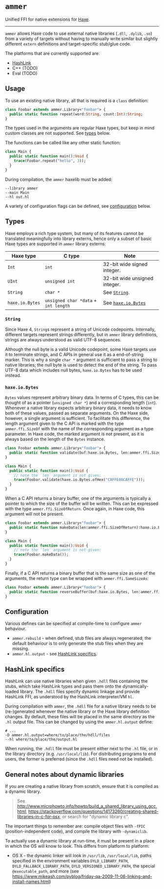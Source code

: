 # `ammer`

Unified FFI for native extensions for [Haxe](https://haxe.org/).

---

`ammer` allows Haxe code to use external native libraries (`.dll`, `.dylib`, `.so`) from a variety of targets without having to manually write similar but slightly different `extern` definitions and target-specific stub/glue code.

The platforms that are currently supported are:

 - [HashLink](#hashlink-specifics)
 - C++ (TODO)
 - Eval (TODO)

## Usage

To use an existing native library, all that is required is a `class` definition:

```haxe
class Foobar extends ammer.Library<"foobar"> {
  public static function repeat(word:String, count:Int):String;
}
```

The types used in the arguments are regular Haxe types, but keep in mind custom classes are not supported. See [types](#types) below.

The functions can be called like any other static function:

```haxe
class Main {
  public static function main():Void {
    trace(Foobar.repeat("hello", 3));
  }
}
```

During compilation, the `ammer` haxelib must be added:

```hxml
--library ammer
--main Main
--hl out.hl
```

A variety of configuration flags can be defined, see [configuration](#configuration) below.

## Types

Haxe employs a rich type system, but many of its features cannot be translated meaningfully into library externs, hence only a subset of basic Haxe types are supported in `ammer` library externs:

| Haxe type | C type | Note |
| --------- | ------ | ---- |
| `Int` | `int` | 32-bit wide signed integer. |
| `UInt` | `unsigned int` | 32-bit wide unsigned integer. |
| `String` | `char *` | See [`String`](#string). |
| `haxe.io.Bytes` | `unsigned char *data` + `int length` | See [`haxe.io.Bytes`](#haxeiobytes) |

### `String`

Since Haxe 4, `String`s represent a string of Unicode codepoints. Internally, different targets represent strings differently, but in `ammer` library definitions, strings are always understood as valid UTF-8 sequences.

Although the null byte is a valid Unicode codepoint, some Haxe targets use it to terminate strings, and C APIs in general use it as a end-of-string marker. This is why a single `char *` argument is sufficient to pass a string to native libraries; the null byte is used to detect the end of the string. To pass UTF-8 data which includes null bytes, `haxe.io.Bytes` has to be used instead.

### `haxe.io.Bytes`

`Bytes` values represent arbitrary binary data. In terms of C types, this can be thought of as a pointer (`unsigned char *`) and a corresponding length (`int`). Whenever a native library expects arbitrary binary data, it needs to know both of these values, passed as separate arguments. On the Haxe side, however, a single argument is sufficient. To facilitate this difference, the length argument given to the C API is marked with the type `ammer.ffi.SizeOf` with the name of the corresponding argument as a type parameter. In Haxe code, the marked argument is not present, as it is always based on the length of the `Bytes` instance.

```haxe
class Foobar extends ammer.Library<"foobar"> {
  public static function validate(buf:haxe.io.Bytes, len:ammer.ffi.SizeOf<"buf">):Bool;
}

class Main {
  public static function main():Void {
    // note the `len` argument is not given:
    trace(Foobar.validate(haxe.io.Bytes.ofHex("CAFFE00CAFFE")));
  }
}
```

When a C API returns a binary buffer, one of the arguments is typically a pointer to which the size of the buffer will be written. This can be expressed with the type `ammer.ffi.SizeOfReturn`. Once again, in Haxe code, this argument will not be present.

```haxe
class Foobar extends ammer.Library<"foobar"> {
  public static function makeData(len:ammer.ffi.SizeOfReturn):haxe.io.Bytes;
}

class Main {
  public static function main():Void {
    // note the `len` argument is not given:
    trace(Foobar.makeData());
  }
}
```

Finally, if a C API returns a binary buffer that is the same size as one of the arguments, the return type can be wrapped with `ammer.ffi.SameSizeAs`:

```haxe
class Foobar extends ammer.Library<"foobar"> {
  public static function reverseBuffer(buf:haxe.io.Bytes, len:ammer.ffi.SizeOf<"buf">):ammer.ffi.SameSizeAs<haxe.io.Bytes, "buf">;
}
```

## Configuration

Various defines can be specified at compile-time to configure `ammer` behaviour.

 - `ammer.rebuild` - when defined, stub files are always regenerated; the default behaviour is to only generate the stub files when they are missing.
 - `ammer.hl.output` - see [HashLink specifics](#hashlink-specifics).

## HashLink specifics

HashLink can use native libraries when given `.hdll` files containing the stubs, which take HashLink types and pass them onto the dynamically-loaded library. The `.hdll` files specify dynamic linkage and provide HashLink FFI, as understood by the HashLink interpreter/VM `hl`.

During compilation with `ammer`, the `.hdll` file for a native library needs to be (re-)generated whenever the native library or the Haxe library definition changes. By default, these files will be placed in the same directory as the `.hl` output file. This can be changed by using the `ammer.hl.output` define:

```hxml
# ...
-D ammer.hl.output=where/to/place/the/hdll/files
--hl where/to/place/the/output.hl
```

When running, the `.hdll` file must be present either next to the `.hl` file, or in the library directory (e.g. `/usr/local/lib`). For distributing programs to end users, the former is preferred (since the `.hdll` files need not be installed).

## General notes about dynamic libraries

If you are creating a native library from scratch, ensure that it is compiled as a dynamic library.

> See http://www.microhowto.info/howto/build_a_shared_library_using_gcc.html, https://stackoverflow.com/questions/14173260/creating-shared-libraries-in-c-for-osx, or search for "dynamic library c".

The important things to remember are: compile object files with `-fPIC` (position-independent code), and compile the library with `-dynamiclib`.

To actually use a dynamic library at run-time, it must be present in a place in which the OS will know to look. This differs from platform to platform:

 - OS X - the dynamic linker will look in `/usr/lib`, `/usr/local/lib`, paths specified in the environment variables `DYLD_LIBRARY_PATH`, `DYLD_FALLBACK_LIBRARY_PATH`, `DYLD_VERSIONED_LIBRARY_PATH`, the special `@executable_path`, and more (see  https://www.mikeash.com/pyblog/friday-qa-2009-11-06-linking-and-install-names.html)
